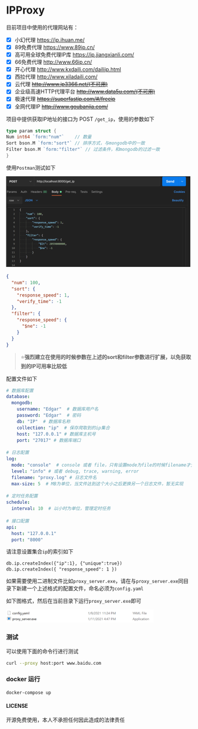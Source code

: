 # IPProxy

目前项目中使用的代理网站有：

- [x] 小幻代理  https://ip.ihuan.me/
- [x] 89免费代理  https://www.89ip.cn/
- [x] 高可用全球免费代理IP库 https://ip.jiangxianli.com/
- [x] 66免费代理  http://www.66ip.cn/
- [x] 开心代理 http://www.kxdaili.com/dailiip.html
- [x] 西拉代理  http://www.xiladaili.com/
- [x] 云代理  ~~http://www.ip3366.net/(不可用)~~
- [x] 企业级高速HTTP代理平台  ~~http://www.data5u.com/(不可用)~~
- [x] 极速代理  ~~https://superfastip.com/#/freeip~~
- [x] 全网代理IP  ~~http://www.goubanjia.com/~~

项目中提供获取IP地址的接口为 POST `/get_ip`，使用的参数如下

```go
type param struct {
Num int64 `form:"num"`    // 数量
Sort bson.M `form:"sort"` // 排序方式，与mongodb中的一致
Filter bson.M `form:"filter"` // 过滤条件，和mongodb的过滤一致
}
```

使用`Postman`测试如下

<img src="images/1.png" width=500 alt="Postman">

```json
{
  "num": 100,
  "sort": {
    "response_speed": 1,
    "verify_time": -1
  },
  "filter": {
    "response_speed": {
      "$ne": -1
    }
  }
}
```

> :star:**强烈建立在使用的时候参数在上述的sort和filter参数进行扩展，以免获取到的IP可用率比较低**



配置文件如下

```yaml
# 数据库配置
database:
  mongodb:
    username: "Edgar"  # 数据库用户名
    password: "Edgar"  # 密码
    db: "IP"  # 数据库名称
    collection: "ip"  # 保存爬取到的ip集合
    host: "127.0.0.1" # 数据库主机号
    port: "27017" # 数据库端口

# 日志配置
log:
  mode: "console"  # console 或者 file，只有设置mode为file的时候filename才生效
  level: "info" # 或者 debug, trace, warning, error
  filename: "proxy.log" # 日志文件名
  max-size: 5  # MB为单位，当文件达到这个大小之后更换另一个日志文件，暂无实现

# 定时任务配置
schedule:
  interval: 10  # 以小时为单位，管理定时任务

# 接口配置
api:
  host: "127.0.0.1"
  port: "8000"
```

请注意设置集合`ip`的索引如下

```mongodb
db.ip.createIndex({"ip":1}, {"unique":true})
db.ip.createIndex({ "response_speed": 1 })
```

如果需要使用二进制文件比如`proxy_server.exe`，请在与`proxy_server.exe`同目录下新建一个上述格式的配置文件，命名必须为`config.yaml`

如下图格式，然后在当前目录下运行`proxy_server.exe`即可

<img src="images/2.png" width=400 alt="exe">

### 测试

可以使用下面的命令行进行测试

```bash
curl --proxy host:port www.baidu.com
```

### docker 运行

```bash
docker-compose up 
```
#### LICENSE

开源免费使用，本人不承担任何因此造成的法律责任